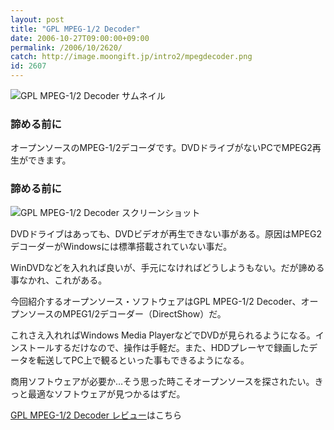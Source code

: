```yaml
---
layout: post
title: "GPL MPEG-1/2 Decoder"
date: 2006-10-27T09:00:00+09:00
permalink: /2006/10/2620/
catch: http://image.moongift.jp/intro2/mpegdecoder.png
id: 2607
---
```

 ![GPL MPEG-1/2 Decoder サムネイル](http://image.moongift.jp/intro2/mpegdecoder.t.png "GPL MPEG-1/2 Decoder サムネイル")
  

### 諦める前に
  
オープンソースのMPEG-1/2デコーダです。DVDドライブがないPCでMPEG2再生ができます。  
<!--more-->  

### 諦める前に
  

![GPL MPEG-1/2 Decoder スクリーンショット](http://image.moongift.jp/intro2/mpegdecoder.png "GPL MPEG-1/2 Decoder スクリーンショット")

  

DVDドライブはあっても、DVDビデオが再生できない事がある。原因はMPEG2デコーダーがWindowsには標準搭載されていない事だ。

  

WinDVDなどを入れれば良いが、手元になければどうしようもない。だが諦める事なかれ、これがある。

  

今回紹介するオープンソース・ソフトウェアはGPL MPEG-1/2 Decoder、オープンソースのMPEG1/2デコーダー（DirectShow）だ。

  

これさえ入れればWindows Media PlayerなどでDVDが見られるようになる。インストールするだけなので、操作は手軽だ。また、HDDプレーヤで録画したデータを転送してPC上で観るといった事もできるようになる。

  

商用ソフトウェアが必要か…そう思った時こそオープンソースを探されたい。きっと最適なソフトウェアが見つかるはずだ。

  

[GPL MPEG-1/2 Decoder レビュー](http://oss.moongift.jp/review/i-2621.html)はこちら

